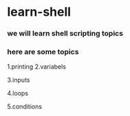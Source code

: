 # learn-shell

### we will learn shell scripting topics
### here are some topics

1.printing
2.variabels

3.inputs

4.loops

5.conditions
